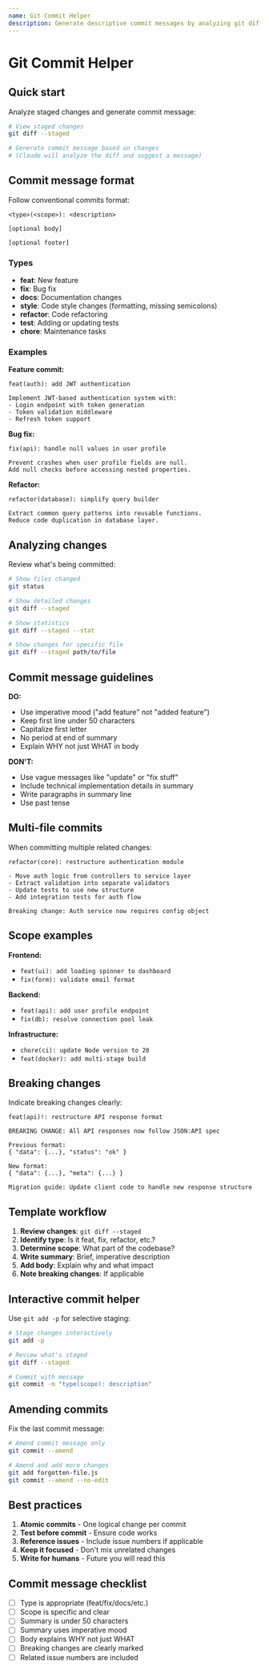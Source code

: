 ```yaml
---
name: Git Commit Helper
description: Generate descriptive commit messages by analyzing git diffs. Use when the user asks for help writing commit messages or reviewing staged changes.
---
```


# Git Commit Helper

## Quick start

Analyze staged changes and generate commit message:

```bash
# View staged changes
git diff --staged

# Generate commit message based on changes
# (Claude will analyze the diff and suggest a message)
```

## Commit message format

Follow conventional commits format:

```
<type>(<scope>): <description>

[optional body]

[optional footer]
```

### Types

- **feat**: New feature
- **fix**: Bug fix
- **docs**: Documentation changes
- **style**: Code style changes (formatting, missing semicolons)
- **refactor**: Code refactoring
- **test**: Adding or updating tests
- **chore**: Maintenance tasks

### Examples

**Feature commit:**
```
feat(auth): add JWT authentication

Implement JWT-based authentication system with:
- Login endpoint with token generation
- Token validation middleware
- Refresh token support
```

**Bug fix:**
```
fix(api): handle null values in user profile

Prevent crashes when user profile fields are null.
Add null checks before accessing nested properties.
```

**Refactor:**
```
refactor(database): simplify query builder

Extract common query patterns into reusable functions.
Reduce code duplication in database layer.
```

## Analyzing changes

Review what's being committed:

```bash
# Show files changed
git status

# Show detailed changes
git diff --staged

# Show statistics
git diff --staged --stat

# Show changes for specific file
git diff --staged path/to/file
```

## Commit message guidelines

**DO:**
- Use imperative mood ("add feature" not "added feature")
- Keep first line under 50 characters
- Capitalize first letter
- No period at end of summary
- Explain WHY not just WHAT in body

**DON'T:**
- Use vague messages like "update" or "fix stuff"
- Include technical implementation details in summary
- Write paragraphs in summary line
- Use past tense

## Multi-file commits

When committing multiple related changes:

```
refactor(core): restructure authentication module

- Move auth logic from controllers to service layer
- Extract validation into separate validators
- Update tests to use new structure
- Add integration tests for auth flow

Breaking change: Auth service now requires config object
```

## Scope examples

**Frontend:**
- `feat(ui): add loading spinner to dashboard`
- `fix(form): validate email format`

**Backend:**
- `feat(api): add user profile endpoint`
- `fix(db): resolve connection pool leak`

**Infrastructure:**
- `chore(ci): update Node version to 20`
- `feat(docker): add multi-stage build`

## Breaking changes

Indicate breaking changes clearly:

```
feat(api)!: restructure API response format

BREAKING CHANGE: All API responses now follow JSON:API spec

Previous format:
{ "data": {...}, "status": "ok" }

New format:
{ "data": {...}, "meta": {...} }

Migration guide: Update client code to handle new response structure
```

## Template workflow

1. **Review changes**: `git diff --staged`
2. **Identify type**: Is it feat, fix, refactor, etc.?
3. **Determine scope**: What part of the codebase?
4. **Write summary**: Brief, imperative description
5. **Add body**: Explain why and what impact
6. **Note breaking changes**: If applicable

## Interactive commit helper

Use `git add -p` for selective staging:

```bash
# Stage changes interactively
git add -p

# Review what's staged
git diff --staged

# Commit with message
git commit -m "type(scope): description"
```

## Amending commits

Fix the last commit message:

```bash
# Amend commit message only
git commit --amend

# Amend and add more changes
git add forgotten-file.js
git commit --amend --no-edit
```

## Best practices

1. **Atomic commits** - One logical change per commit
2. **Test before commit** - Ensure code works
3. **Reference issues** - Include issue numbers if applicable
4. **Keep it focused** - Don't mix unrelated changes
5. **Write for humans** - Future you will read this

## Commit message checklist

- [ ] Type is appropriate (feat/fix/docs/etc.)
- [ ] Scope is specific and clear
- [ ] Summary is under 50 characters
- [ ] Summary uses imperative mood
- [ ] Body explains WHY not just WHAT
- [ ] Breaking changes are clearly marked
- [ ] Related issue numbers are included
